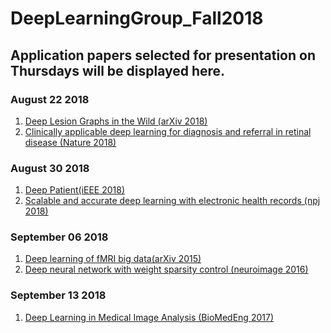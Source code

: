 # DeepLearningGroup_Fall2018
<H2>Application papers selected for presentation on Thursdays will be displayed here.</H2>


<H3>August 22 2018</H3>
<ol>
 <li> <a href="https://arxiv.org/pdf/1711.10535.pdf">Deep Lesion Graphs in the Wild (arXiv 2018)</a></li>
   <li> <a href="https://www.nature.com/articles/s41591-018-0107-6" >Clinically applicable deep learning for diagnosis and referral in retinal disease (Nature 2018)</a></li>
</ol>

<H3>August 30 2018</H3>
<ol>
 <li> <a href="https://www.nature.com/articles/srep26094.pdf">Deep Patient(iEEE 2018)</a></li>
   <li> <a href="https://www.nature.com/articles/s41746-018-0029-1.pdf" >Scalable and accurate deep learning with electronic health
records (npj 2018)</a></li>
</ol>


<H3>September 06 2018</H3>
<ol>
 <li> <a href="https://arxiv.org/pdf/1502.00093.pdf">Deep learning of fMRI big data(arXiv 2015)</a></li>
  <li> <a href="https://www.ncbi.nlm.nih.gov/pmc/articles/PMC4644699/">Deep neural network with weight sparsity control (neuroimage 2016)</a></li>
</ol>


<H3>September 13 2018</H3>
<ol>
 <li> <a href="https://www.ncbi.nlm.nih.gov/pmc/articles/PMC5479722/">Deep Learning in Medical Image Analysis (BioMedEng 2017)</a></li>
</ol>
